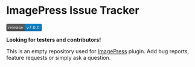 # ImagePress Issue Tracker

<svg xmlns="http://www.w3.org/2000/svg" width="94" height="20"><linearGradient id="b" x2="0" y2="100%"><stop offset="0" stop-color="#bbb" stop-opacity=".1"/><stop offset="1" stop-opacity=".1"/></linearGradient><mask id="a"><rect width="94" height="20" rx="3" fill="#fff"/></mask><g mask="url(#a)"><path fill="#555" d="M0 0h49v20H0z"/><path fill="#007ec6" d="M49 0h45v20H49z"/><path fill="url(#b)" d="M0 0h94v20H0z"/></g><g fill="#fff" text-anchor="middle" font-family="DejaVu Sans,Verdana,Geneva,sans-serif" font-size="11"><text x="24.5" y="15" fill="#010101" fill-opacity=".3">release</text><text x="24.5" y="14">release</text><text x="70.5" y="15" fill="#010101" fill-opacity=".3">v1.0.4</text><text x="70.5" y="14">v7.0.0</text></g></svg>

**Looking for testers and contributors!**

This is an empty repository used for [ImagePress](https://getbutterfly.com/wordpress-plugins/imagepress/) plugin. Add bug reports, feature requests or simply ask a question.
